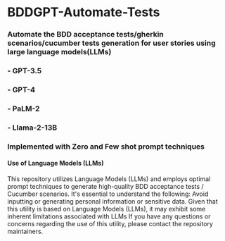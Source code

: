 # BDDGPT-Automate-Tests
### Automate the BDD acceptance tests/gherkin scenarios/cucumber tests generation for user stories using large language models(LLMs)
  ### - GPT-3.5
  ### - GPT-4
  ### - PaLM-2 
  ### - Llama-2-13B
### Implemented with Zero and Few shot prompt techniques



#### Use of Language Models (LLMs)

This repository utilizes Language Models (LLMs) and employs optimal prompt techniques to generate high-quality BDD acceptance tests / Cucumber scenarios. It's essential to understand the following:
Avoid inputting or generating personal information or sensitive data.
Given that this utility is based on Language Models (LLMs), it may exhibit some inherent limitations associated with LLMs
If you have any questions or concerns regarding the use of this utility, please contact the repository maintainers.

